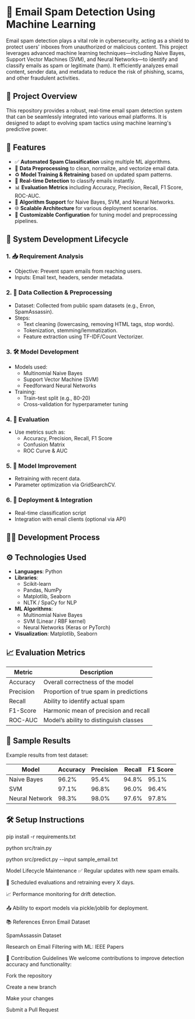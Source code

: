 # 📧 Email Spam Detection Using Machine Learning

Email spam detection plays a vital role in cybersecurity, acting as a shield to protect users' inboxes from unauthorized or malicious content. This project leverages advanced machine learning techniques—including Naive Bayes, Support Vector Machines (SVM), and Neural Networks—to identify and classify emails as spam or legitimate (ham). It efficiently analyzes email content, sender data, and metadata to reduce the risk of phishing, scams, and other fraudulent activities.

## 🚀 Project Overview

This repository provides a robust, real-time email spam detection system that can be seamlessly integrated into various email platforms. It is designed to adapt to evolving spam tactics using machine learning's predictive power.

## 🎯 Features

- ✅ **Automated Spam Classification** using multiple ML algorithms.
- 🧹 **Data Preprocessing** to clean, normalize, and vectorize email data.
- ♻️ **Model Training & Retraining** based on updated spam patterns.
- 🔄 **Real-time Detection** to classify emails instantly.
- 📊 **Evaluation Metrics** including Accuracy, Precision, Recall, F1 Score, ROC-AUC.
- 🧠 **Algorithm Support** for Naive Bayes, SVM, and Neural Networks.
- 🌐 **Scalable Architecture** for various deployment scenarios.
- 🔧 **Customizable Configuration** for tuning model and preprocessing pipelines.

## 📌 System Development Lifecycle

### 1. 📥 Requirement Analysis
- Objective: Prevent spam emails from reaching users.
- Inputs: Email text, headers, sender metadata.

### 2. 🧼 Data Collection & Preprocessing
- Dataset: Collected from public spam datasets (e.g., Enron, SpamAssassin).
- Steps:
  - Text cleaning (lowercasing, removing HTML tags, stop words).
  - Tokenization, stemming/lemmatization.
  - Feature extraction using TF-IDF/Count Vectorizer.

### 3. 🛠️ Model Development
- Models used:
  - Multinomial Naive Bayes
  - Support Vector Machine (SVM)
  - Feedforward Neural Networks
- Training:
  - Train-test split (e.g., 80-20)
  - Cross-validation for hyperparameter tuning

### 4. 🧪 Evaluation
- Use metrics such as:
  - Accuracy, Precision, Recall, F1 Score
  - Confusion Matrix
  - ROC Curve & AUC

### 5. 🔁 Model Improvement
- Retraining with recent data.
- Parameter optimization via GridSearchCV.

### 6. 🚢 Deployment & Integration
- Real-time classification script
- Integration with email clients (optional via API)

## 🧑‍💻 Development Process

## ⚙️ Technologies Used

- **Languages**: Python
- **Libraries**:
  - Scikit-learn
  - Pandas, NumPy
  - Matplotlib, Seaborn
  - NLTK / SpaCy for NLP
- **ML Algorithms**:
  - Multinomial Naive Bayes
  - SVM (Linear / RBF kernel)
  - Neural Networks (Keras or PyTorch)
- **Visualization**: Matplotlib, Seaborn

## 📈 Evaluation Metrics

| Metric     | Description                           |
|------------|---------------------------------------|
| Accuracy   | Overall correctness of the model      |
| Precision  | Proportion of true spam in predictions|
| Recall     | Ability to identify actual spam       |
| F1-Score   | Harmonic mean of precision and recall |
| ROC-AUC    | Model’s ability to distinguish classes|

## 🧪 Sample Results

Example results from test dataset:

| Model            | Accuracy | Precision | Recall | F1 Score |
|------------------|----------|-----------|--------|----------|
| Naive Bayes      | 96.2%    | 95.4%     | 94.8%  | 95.1%    |
| SVM              | 97.1%    | 96.8%     | 96.0%  | 96.4%    |
| Neural Network   | 98.3%    | 98.0%     | 97.6%  | 97.8%    |


## 🛠️ Setup Instructions

pip install -r requirements.txt

python src/train.py

python src/predict.py --input sample_email.txt

 Model Lifecycle Maintenance
✅ Regular updates with new spam emails.

🧪 Scheduled evaluations and retraining every X days.

📈 Performance monitoring for drift detection.

📤 Ability to export models via pickle/joblib for deployment.

📚 References
Enron Email Dataset

SpamAssassin Dataset

Research on Email Filtering with ML: IEEE Papers

🤝 Contribution Guidelines
We welcome contributions to improve detection accuracy and functionality:

Fork the repository

Create a new branch

Make your changes

Submit a Pull Request



